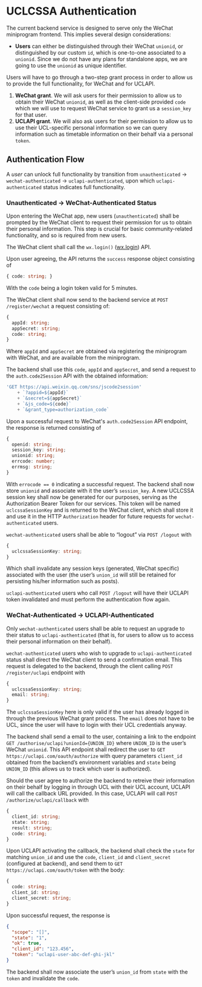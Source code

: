 # UCLCSSA Authentication

The current backend service is designed to serve only the WeChat miniprogram frontend. This implies several design considerations:

- **Users** can either be distinguished through their WeChat `unionid`, or distinguished by our custom `id`, which is one-to-one associated to a `unionid`. Since we do not have any plans for standalone apps, we are going to use the `unionid` as unique identifier.

Users will have to go through a two-step grant process in order to allow us to provide the full functionality, for WeChat and for UCLAPI.

1. **WeChat grant**. We will ask users for their permission to allow us to obtain their WeChat `unionid`, as well as the client-side provided `code` which we will use to request WeChat service to grant us a `session_key` for that user.
2. **UCLAPI grant**. We will also ask users for their permission to allow us to use their UCL-specific personal information so we can query information such as timetable information on their behalf via a personal `token`.

## Authentication Flow

A *user* can unlock full functionality by transition from `unauthenticated` -> `wechat-authenticated` -> `uclapi-authenticated`, upon which `uclapi-authenticated` status indicates full functionality.

### Unauthenticated -> WeChat-Authenticated Status

Upon entering the WeChat app, new users (`unauthenticated`) shall be prompted by the WeChat client to request their permission for us to obtain their personal information. This step is crucial for basic community-related functionality, and so is required from new users.

The WeChat client shall call the `wx.login()` ([wx.login](https://developers.weixin.qq.com/miniprogram/dev/api/open-api/login/wx.login.html)) API. 

Upon user agreeing, the API returns the `success` response object consisting of

```typescript
{ code: string; }
```

With the `code` being a login token valid for 5 minutes. 

The WeChat client shall now send to the backend service at `POST /register/wechat` a request consisting of:

```typescript
{
  appId: string;
  appSecret: string;
  code: string;
}
```

Where `appId` and `appSecret` are obtained via registering the miniprogram with WeChat, and are available from the miniprogram.

The backend shall use this `code`, `appId` and `appSecret`, and send a request to the `auth.code2Session` API with the obtained information:

```typescript
'GET https://api.weixin.qq.com/sns/jscode2session'
	+ `?appid=${appId}`
	+ `&secret=${appSecret}`
	+ `&js_code=${code}`
	+ `&grant_type=authorization_code`
```

Upon a successful request to WeChat's `auth.code2Session` API endpoint, the response is returned consisting of

```typescript
{
  openid: string;
  session_key: string;
  unionid: string;
  errcode: number;
  errmsg: string;
}
```

With `errocode == 0` indicating a successful request. The backend shall now store `unionid` and associate with it the user’s `session_key`. A new UCLCSSA session key shall now be generated for our purposes, serving as the Authorization Bearer Token for our services. This token will be named `uclcssaSessionKey` and is returned to the WeChat client, which shall store it and use it in the HTTP `Authorization` header for future requests for `wechat-authenticated` users.

`wechat-authenticated` users shall be able to “logout” via `POST /logout` with

```typescript
{
  uclcssaSessionKey: string;
}
```

Which shall invalidate any session keys (generated, WeChat specific) associated with the user (the user’s `union_id` will still be retained for persisting his/her information such as posts).

`uclapi-authenticated` users who call `POST /logout` will have their UCLAPI token invalidated and must perform the authentication flow again.

###  WeChat-Authenticated -> UCLAPI-Authenticated

Only `wechat-authenticated` users shall be able to request an upgrade to their status to `uclapi-authenticated` (that is, for users to allow us to access their personal information on their behalf).

`wechat-authenticated` users who wish to upgrade to `uclapi-authenticated` status shall direct the WeChat client to send a confirmation email. This request is delegated to the backend, through the client calling `POST /register/uclapi` endpoint with

```typescript
{
  uclcssaSessionKey: string;
  email: string;
}
```

The `uclcssaSessionKey` here is only valid if the user has already logged in through the previous WeChat grant process. The `email` does not have to be UCL, since the user will have to login with their UCL credentials anyway.

The backend shall send a email to the user, containing a link to the endpoint `GET /authorise/uclapi?unionId={UNION_ID}` where `UNION_ID` is the user’s WeChat `unionid`. This API endpoint shall redirect the user to `GET https://uclapi.com/oauth/authorize` with query parameters `client_id` obtained from the backend’s environment variables and `state` being `UNION_ID` (this allows us to track which user is authorized).

Should the user agree to authorize the backend to retreive their information on their behalf by logging in through UCL with their UCL account, UCLAPI will call the callback URL provided. In this case, UCLAPI will call `POST /authorize/uclapi/callback` with

```typescript
{
  client_id: string;
  state: string;
  result: string;
  code: string;
}
```

Upon UCLAPI activating the callback, the backend shall check the `state` for matching `union_id` and use the `code`, `client_id` and `client_secret` (configured at backend), and send them to `GET https://uclapi.com/oauth/token` with the body:

```typescript
{
  code: string;
  client_id: string;
  client_secret: string;
}
```

Upon successful request, the response is

```json
{
  "scope": "[]",
  "state": "1",
  "ok": true,
  "client_id": "123.456",
  "token": "uclapi-user-abc-def-ghi-jkl"
}
```

The backend shall now associate the user’s `union_id` from `state` with the `token` and invalidate the `code`.